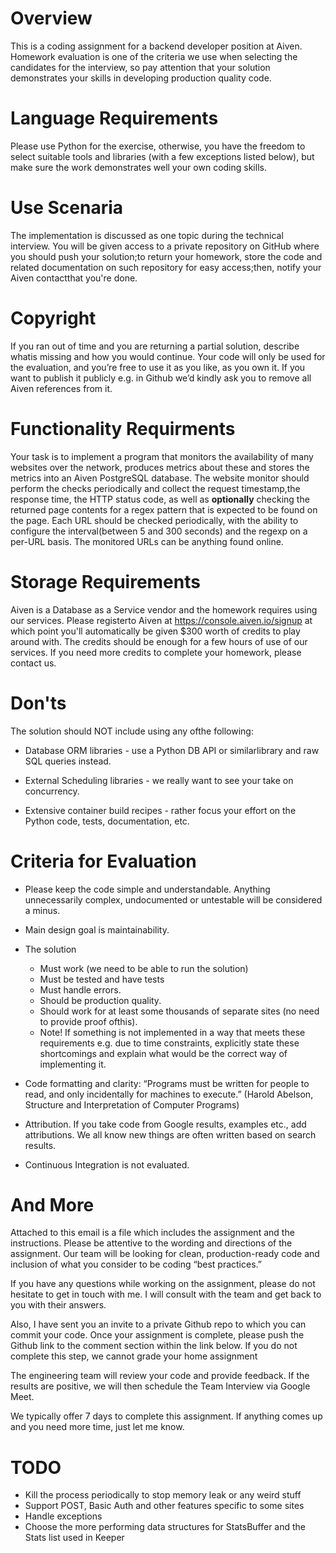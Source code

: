 # Overview
This is a coding assignment for a backend developer position at Aiven.
Homework evaluation is one of the criteria we use when selecting the candidates for the interview, so pay attention that your solution demonstrates your skills in developing production quality code.

# Language Requirements
Please use Python for the exercise, otherwise, you have the freedom to select
suitable tools and libraries (with a few exceptions listed below), but make sure the work demonstrates well your own coding skills.

# Use Scenaria
The implementation is discussed as one topic during the technical interview.
You will be given access to a private repository on GitHub where you should push your solution;to return your homework, store the code and related documentation on such repository for easy access;then, notify your Aiven contactthat you're done.

# Copyright
If you ran out of time and you are returning a partial solution, describe whatis missing and how you would continue.
Your code will only be used for the evaluation, and you’re free to use it as you like, as you own it. If you want to publish it publicly e.g. in Github we’d kindly ask you to remove all Aiven references from it.

# Functionality Requirments
Your task is to implement a program that monitors the availability of many websites over the network, produces metrics about these and stores the metrics into an Aiven PostgreSQL database.
The website monitor should perform the checks periodically and collect the request timestamp,the response time, the HTTP status code, as well as **optionally** checking the returned page contents for a regex pattern that is expected to be found on the page. Each URL should be checked periodically, with the ability to configure the interval(between 5 and 300 seconds) and the regexp on a per-URL basis. The monitored URLs can be anything found online.

# Storage Requirements
Aiven is a Database as a Service vendor and the homework requires using our services. Please registerto Aiven at https://console.aiven.io/signup at which point you'll automatically be given $300 worth of credits to play around with. The credits should be enough for a few hours of use of our services. If you need more credits to complete your homework, please contact us.

# Don'ts
The solution should NOT include using any ofthe following:
- Database ORM libraries - use a Python DB API or similarlibrary and raw SQL queries instead.

- External Scheduling libraries - we really want to see your take on concurrency.

- Extensive container build recipes - rather focus your effort on the Python code, tests, documentation, etc.

#  Criteria for Evaluation
- Please keep the code simple and understandable. Anything unnecessarily complex, undocumented or untestable will be considered a minus.
- Main design goal is maintainability.
- The solution
    - Must work (we need to be able to run the solution)
    - Must be tested and have tests
    - Must handle errors.
    - Should be production quality.
    - Should work for at least some thousands of separate sites (no need to provide proof ofthis).
    - Note! If something is not implemented in a way that meets these requirements e.g. due to time constraints, explicitly state these shortcomings and explain what would be the correct way of implementing it.

- Code formatting and clarity: “Programs must be written for people to read, and only incidentally for machines to execute.” (Harold Abelson, Structure and Interpretation of Computer Programs)

- Attribution. If you take code from Google results, examples etc., add attributions. We all know new things are often written based on search results.

- Continuous Integration is not evaluated.

# And More
Attached to this email is a file which includes the assignment and the instructions. Please be attentive to the wording and directions of the assignment. Our team will be looking for clean, production-ready code and inclusion of what you consider to be coding “best practices.”

If you have any questions while working on the assignment, please do not hesitate to get in touch with me. I will consult with the team and get back to you with their answers.

Also, I have sent you an invite to a private Github repo to which you can commit your code. Once your assignment is complete, please push the Github link to the comment section within the link below. If you do not complete this step, we cannot grade your home assignment

The engineering team will review your code and provide feedback. If the results are positive, we will then schedule the Team Interview via Google Meet.

We typically offer 7 days to complete this assignment. If anything comes up and you need more time, just let me know.

# TODO
- Kill the process periodically to stop memory leak or any weird stuff
- Support POST, Basic Auth and other features specific to some sites
- Handle exceptions
- Choose the more performing data structures for StatsBuffer and the Stats list used in Keeper